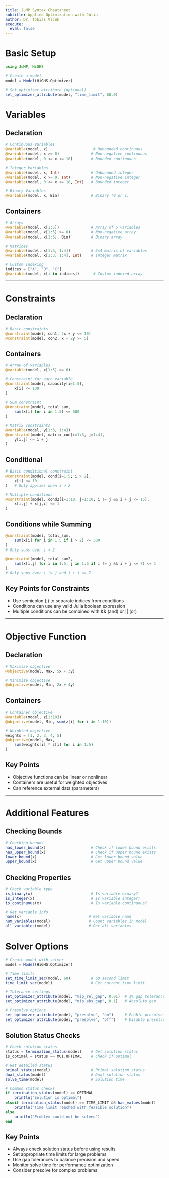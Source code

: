 ```yaml
---
title: JuMP Syntax Cheatsheet
subtitle: Applied Optimization with Julia
author: Dr. Tobias Vlćek
execute:
  eval: false
---
```



# Basic Setup

``` julia
using JuMP, HiGHS

# Create a model
model = Model(HiGHS.Optimizer)

# Set optimizer attribute (optional)
set_optimizer_attribute(model, "time_limit", 60.0)
```

# Variables

## Declaration

``` julia
# Continuous Variables
@variable(model, x)                    # Unbounded continuous
@variable(model, x >= 0)              # Non-negative continuous
@variable(model, 0 <= x <= 10)        # Bounded continuous

# Integer Variables
@variable(model, x, Int)              # Unbounded integer
@variable(model, x >= 0, Int)         # Non-negative integer
@variable(model, 0 <= x <= 10, Int)   # Bounded integer

# Binary Variables
@variable(model, x, Bin)              # Binary (0 or 1)
```

## Containers

``` julia
# Arrays
@variable(model, x[1:5])              # Array of 5 variables
@variable(model, x[1:5] >= 0)         # Non-negative array
@variable(model, x[1:5], Bin)         # Binary array

# Matrices
@variable(model, x[1:3, 1:4])         # 3x4 matrix of variables
@variable(model, x[1:3, 1:4], Int)    # Integer matrix

# Custom Indexing
indices = ["A", "B", "C"]
@variable(model, x[i in indices])      # Custom indexed array
```

------------------------------------------------------------------------

# Constraints

## Declaration

``` julia
# Basic constraints
@constraint(model, con1, 2x + y <= 10)
@constraint(model, con2, x + 2y >= 5)
```

## Containers

``` julia
# Array of variables
@variable(model, x[1:5] >= 0)

# Constraint for each variable
@constraint(model, capacity[i=1:5],
    x[i] <= 100
)

# Sum constraint
@constraint(model, total_sum,
    sum(x[i] for i in 1:5) <= 500
)

# Matrix constraints
@variable(model, y[1:3, 1:4])
@constraint(model, matrix_con[i=1:3, j=1:4],
    y[i,j] <= i + j
)
```

## Conditional

``` julia
# Basic conditional constraint
@constraint(model, cond[i=1:5; i > 2],
    x[i] <= 10
)   # Only applies when i > 2

# Multiple conditions
@constraint(model, cond2[i=1:10, j=1:10; i != j && i + j <= 15],
    x[i,j] + x[j,i] <= 1
)
```

## Conditions while Summing

``` julia
@constraint(model, total_sum,
    sum(x[i] for i in 1:5 if i > 2) <= 500
)
# Only sums over i > 2

@constraint(model, total_sum2,
    sum(x[i,j] for i in 1:5, j in 1:5 if i != j && i + j <= 7) <= 1
)
# Only sums over i != j and i + j <= 7
```

## Key Points for Constraints

-   Use semicolon (;) to separate indices from conditions
-   Conditions can use any valid Julia boolean expression
-   Multiple conditions can be combined with && (and) or \|\| (or)

------------------------------------------------------------------------

# Objective Function

## Declaration

``` julia
# Maximize objective
@objective(model, Max, 5x + 3y)

# Minimize objective
@objective(model, Min, 2x + 4y)
```

## Containers

``` julia
# Container objective
@variable(model, z[1:10])
@objective(model, Min, sum(z[i] for i in 1:10))

# Weighted objective
weights = [1, 2, 3, 4, 5]
@objective(model, Max,
    sum(weights[i] * z[i] for i in 1:5)
)
```

## Key Points

-   Objective functions can be linear or nonlinear
-   Containers are useful for weighted objectives
-   Can reference external data (parameters)

------------------------------------------------------------------------

# Additional Features

## Checking Bounds

``` julia
# Checking bounds
has_lower_bound(x)                    # Check if lower bound exists
has_upper_bound(x)                    # Check if upper bound exists
lower_bound(x)                        # Get lower bound value
upper_bound(x)                        # Get upper bound value
```

## Checking Properties

``` julia
# Check variable type
is_binary(x)                          # Is variable binary?
is_integer(x)                         # Is variable integer?
is_continuous(x)                      # Is variable continuous?

# Get variable info
name(x)                              # Get variable name
num_variables(model)                 # Count variables in model
all_variables(model)                 # Get all variables
```

# Solver Options

``` julia
# Create model with solver
model = Model(HiGHS.Optimizer)

# Time limits
set_time_limit_sec(model, 60)         # 60 second limit
time_limit_sec(model)                 # Get current time limit

# Tolerance settings
set_optimizer_attribute(model, "mip_rel_gap", 0.01)  # 1% gap tolerance
set_optimizer_attribute(model, "mip_abs_gap", 0.1)   # Absolute gap

# Presolve options
set_optimizer_attribute(model, "presolve", "on")     # Enable presolve
set_optimizer_attribute(model, "presolve", "off")    # Disable presolve
```

## Solution Status Checks

``` julia
# Check solution status
status = termination_status(model)    # Get solution status
is_optimal = status == MOI.OPTIMAL    # Check if optimal

# Get detailed status
primal_status(model)                  # Primal solution status
dual_status(model)                    # Dual solution status
solve_time(model)                     # Solution time

# Common status checks
if termination_status(model) == OPTIMAL
    println("Solution is optimal")
elseif termination_status(model) == TIME_LIMIT && has_values(model)
    println("Time limit reached with feasible solution")
else
    println("Problem could not be solved")
end
```

## Key Points

-   Always check solution status before using results
-   Set appropriate time limits for large problems
-   Use gap tolerances to balance precision and speed
-   Monitor solve time for performance optimization
-   Consider presolve for complex problems
